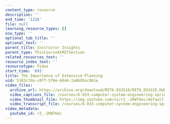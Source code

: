 ```yaml
---
content_type: resource
description: ''
end_time: '1116'
file: null
learning_resource_types: []
ocw_type: ''
optional_tab_title: ''
optional_text: ''
parent_title: Instructor Insights
parent_type: ThisCourseAtMITSection
related_resources_text: ''
resource_index_text: ''
resourcetype: Video
start_time: '891'
title: The Importance of Extensive Planning
uid: 5303c7da-c0ff-5f0e-6844-2a6695ac861e
video_files:
  archive_url: https://archive.org/download/MIT6.033S18/MIT6_033S18_DUET_Lecture_300k.mp4
  video_captions_file: /courses/6-033-computer-system-engineering-spring-2018/d3ef19cfa2925635b36a1857ec21bd02_r2_-2KW76ec.vtt
  video_thumbnail_file: https://img.youtube.com/vi/r2_-2KW76ec/default.jpg
  video_transcript_file: /courses/6-033-computer-system-engineering-spring-2018/ab7289b2686c54603a7d2d48bcb9ca7e_r2_-2KW76ec.pdf
video_metadata:
  youtube_id: r2_-2KW76ec
---
```

